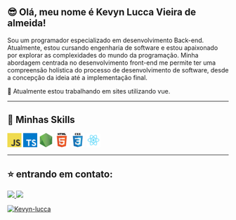 ## 😎 Olá, meu nome é Kevyn Lucca Vieira de almeida!

Sou um programador especializado em desenvolvimento Back-end. Atualmente, estou cursando engenharia de software e estou apaixonado por explorar as complexidades do mundo da programação. Minha abordagem centrada no desenvolvimento front-end me permite ter uma compreensão holística do processo de desenvolvimento de software, desde a concepção da ideia até a implementação final.

🔭 Atualmente estou trabalhando em sites utilizando vue.

---

## 🚀 Minhas Skills
<code><img height="32" src="https://raw.githubusercontent.com/github/explore/80688e429a7d4ef2fca1e82350fe8e3517d3494d/topics/javascript/javascript.png" alt="Javascript"/></code>
<code><img height="32" src="https://raw.githubusercontent.com/github/explore/80688e429a7d4ef2fca1e82350fe8e3517d3494d/topics/typescript/typescript.png" alt="Typescript"/></code>
<code><img height="32" src="https://raw.githubusercontent.com/github/explore/80688e429a7d4ef2fca1e82350fe8e3517d3494d/topics/nodejs/nodejs.png" alt="Nodejs"/></code>
<code><img height="32" src="https://raw.githubusercontent.com/github/explore/80688e429a7d4ef2fca1e82350fe8e3517d3494d/topics/html/html.png" alt="HTML5"/></code>
<code><img height="32" src="https://raw.githubusercontent.com/github/explore/80688e429a7d4ef2fca1e82350fe8e3517d3494d/topics/css/css.png" alt="CSS"/></code>
<code><img height="32" src="https://raw.githubusercontent.com/github/explore/80688e429a7d4ef2fca1e82350fe8e3517d3494d/topics/react/react.png" alt="React"/></code>

---

## ⭐ entrando em contato:

<a href = "https://www.linkedin.com/in/kevyn-lucca-vieira-de-almeida-813503232/"> <img src="https://img.shields.io/badge/LinkedIn-0077B5?style=for-the-badge&logo=linkedin&logoColor=white"/> </a>
<a href = "https://mail.google.com/mail/u/0/?pli=1#inbox?compose=new"> <img src="https://img.shields.io/badge/Gmail-D14836?style=for-the-badge&logo=gmail&logoColor=white"/> </a>

[![Kevyn-lucca](https://github-readme-stats.vercel.app/api/top-langs/?username=Kevyn-lucca&hide=html&layout=compact&theme=dark)](https://github.com/anuraghazra/github-readme-stats)

